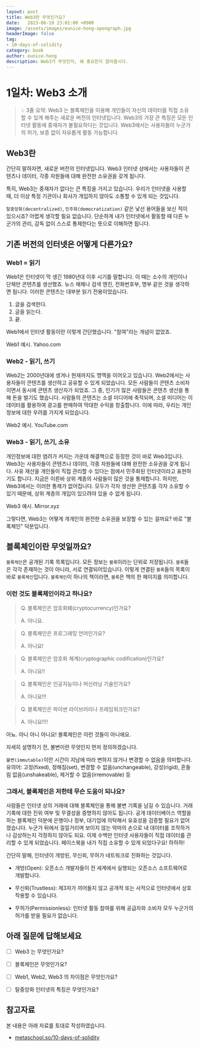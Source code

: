 ```yaml
---
layout: post
title: Web3란 무엇인가요?
date:   2023-06-10 23:01:00 +0900
image: /assets/images/eunice-hong-opengraph.jpg
headerImage: false
tag:
- 10-days-of-solidity
category: book
author: eunice-hong
description: Web3가 무엇인지, 왜 중요한지 알아봅시다.
---
```


# 1일차: Web3 소개

> 💡 3줄 요약: Web3 는 블록체인을 이용해 개인들이 자신의 데이터를 직접 소유할 수 있게 해주는
> 새로운 버전의 인터넷입니다. Web3의 가장 큰 특징은 모든 인터넷 활동에 중재자가 불필요하다는 것입니다.
> Web3에서는 사용자들이 누군가의 허가, 보증 없이 자유롭게 활동 가능합니다.

## Web3란

간단히 말하자면, 새로운 버전의 인터넷입니다.
Web3 인터넷 상에서는 사용자들이 콘텐츠나 데이터, 각종 자원들에 대해 완전한 소유권을 갖게 됩니다.

특히, Web3는 중재자가 없다는 큰 특징을 가지고 있습니다.
우리가 인터넷을 사용할 때, 더 이상 특정 기관이나 회사가 개입하지 않아도 소통할 수 있게 되는 것입니다.

`탈중앙화(decentralized)`, `민주화(democratization)` 같은 낯선 용어들을 보신 적이 있으시죠?
어렵게 생각할 필요 없습니다.
단순하게 내가 인터넷에서 활동할 때 다른 누군가의 관리, 감독 없이 스스로 통제한다는 뜻으로 이해하면 됩니다.

## 기존 버전의 인터넷은 어떻게 다른가요?

### Web1 = 읽기

Web1은 인터넷이 막 생긴 1980년대 이후 시기를 말합니다.
이 때는 소수의 개인이나 단체만 콘텐츠를 생산했죠.
뉴스 매체나 검색 엔진, 전화번호부, 명부 같은 것을 생각하면 됩니다.
이러한 콘텐츠는 대부분 읽기 전용이었습니다.

1. 글을 검색한다.
2. 글을 읽는다.
3. 끝.

Web1에서 인터넷 활동이란 이렇게 간단했습니다. "참여"라는 개념이 없었죠.

Web1 예시. Yahoo.com

### Web2 - 읽기, 쓰기

Web2는 2000년대에 생겨나 현재까지도 명맥을 이어오고 있습니다.
Web2에서는 사용자들이 콘텐츠를 생산하고 공유할 수 있게 되었습니다.
모든 사람들이 콘텐츠 소비자이면서 동시에 콘텐츠 생산자가 되었죠.
그 중, 인기가 많은 사람들은 콘텐츠 생산을 통해 돈을 벌기도 했습니다.
사람들의 콘텐츠는 소셜 미디어에 축적되며,
소셜 미디어는 이 데이터를 활용하여 광고를 판매하여 막대한 수익을 창출합니다.
이에 따라, 우리는 개인정보에 대한 우려를 가지게 되었습니다.

Web2 예시. YouTube.com

### Web3 - 읽기, 쓰기, 소유

개인정보에 대한 염려가 커지는 가운데 해결책으로 등장한 것이 바로 Web3입니다.
Web3는 사용자들이 콘텐츠나 데이터, 각종 자원들에 대해 완전한 소유권을 갖게 됩니다.
사유 재산을 개인들이 직접 관리할 수 있다는 점에서 민주화된 인터넷이라고 표현하기도 합니다.
지금은 이른바 상위 계층의 사람들이 많은 것을 통제합니다.
하지만, Web3에서는 이러한 통제가 없어집니다.
모두가 각자 생산한 콘텐츠를 각자 소유할 수 있기 때문에, 상위 계층의 개입이 있으려야 있을 수 없게 됩니다.

Web3 예시. Mirror.xyz

그렇다면, Web3는 어떻게 개개인의 완전한 소유권을 보장할 수 있는 걸까요?
바로 "블록체인" 덕분입니다.

## 블록체인이란 무엇일까요?

`블록체인`은 공개된 기록 목록입니다.
모든 정보는 `블록`이라는 단위로 저장됩니다.
`블록`들은 각각 존재하는 것이 아니라, 서로 연결되어있습니다.
이렇게 연결된 `블록`들의 목록이 바로 `블록체인`입니다.
`블록체인`이 하나의 책이라면, `블록`은 책의 한 페이지를 의미합니다.

### 이런 것도 블록체인이라고 하나요?

> Q. 블록체인은 암호화폐(cryptocurrency)인가요?
>
> A. 아니요.

> Q. 블록체인은 프로그래밍 언어인가요?
>
> A. 아니요!

> Q. 블록체인은 암호화 체계(cryptographic codification)인가요?
>
> A. 아니요!!

> Q. 블록체인은 인공지능이나 머신러닝 기술인가요?
>
> A. 아니요!!!

> Q. 블록체인은 파이썬 라이브러리나 프레임워크인가요?
>
> A. 아니요!!!!

아뇨. 아니 아니 아니요! 블록체인은 이런 것들이 아니에요.

자세히 설명하기 전, 불변이란 무엇인지 먼저 정의하겠습니다.

`불변(immutable)`이란 시간이 지남에 따라 변하지 않거나 변경할 수 없음을 의미합니다.
유의어:
고정(fixed),
정해짐(set),
변경할 수 없음(unchangeable),
강성(rigid),
흔들림 없음(unshakeable),
제거할 수 없음(irremovable) 등

### 그래서, 블록체인은 저한테 무슨 도움이 되나요?

사람들은 인터넷 상의 거래에 대해 블록체인을 통해 불변 기록을 남길 수 있습니다.
거래 기록에 대한 진위 여부 및 무결성을 증명하지 않아도 됩니다.
공개 데이터베이스 역할을 하는 블록체인 덕분에
은행이나 정부, 대기업에 의탁해서 유효성을 검증할 필요가 없어졌습니다.
누군가 뒤에서 낄낄거리며 보이지 않는 악마의 손으로 내 데이터를 조작하거나 감상하는지 걱정하지 않아도 되요.
이제 수백만 인터넷 사용자들이 직접 데이터를 관리할 수 있게 되었습니다.
페이스북을 내가 직접 소유할 수 있게 되었다구요! 하하하!

간단히 말해, 인터넷이 개방된, 무신뢰, 무허가 네트워크로 진화하는 것입니다.

* 개방(Open): 오픈소스 개발자들이 전 세계에서 실행되는 오픈소스 소프트웨어로 개발합니다.

* 무신뢰(Trustless): 제3자가 끼어들지 않고 공개적 또는 사적으로 인터넷에서 상호작용할 수 있습니다.

* 무허가(Permissionless): 인터넷 활동 참여를 위해 공급자와 소비자 모두 누군가의 허가를 받을 필요가 없습니다.

## 아래 질문에 답해보세요

* [ ] Web3 는 무엇인가요?
* [ ] 블록체인은 무엇인가요?
* [ ] Web1, Web2, Web3 의 차이점은 무엇인가요?
* [ ] 탈중앙화 인터넷의 특징은 무엇인가요?


## 참고자료

본 내용은 아래 자료를 토대로 작성하였습니다.

* [metaschool.so/10-days-of-solidity](https://metaschool.so/courses/10-days-of-solidity/lesson/94002ed1-afe8-4616-ad99-101d72694b23)
